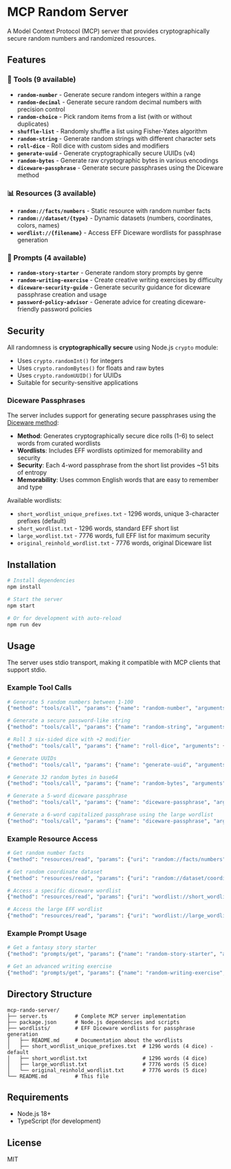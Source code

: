 # MCP Random Server

A Model Context Protocol (MCP) server that provides cryptographically secure random numbers and randomized resources.

## Features

### 🔧 Tools (9 available)
- **`random-number`** - Generate secure random integers within a range
- **`random-decimal`** - Generate secure random decimal numbers with precision control
- **`random-choice`** - Pick random items from a list (with or without duplicates)
- **`shuffle-list`** - Randomly shuffle a list using Fisher-Yates algorithm
- **`random-string`** - Generate random strings with different character sets
- **`roll-dice`** - Roll dice with custom sides and modifiers
- **`generate-uuid`** - Generate cryptographically secure UUIDs (v4)
- **`random-bytes`** - Generate raw cryptographic bytes in various encodings
- **`diceware-passphrase`** - Generate secure passphrases using the Diceware method

### 📊 Resources (3 available)
- **`random://facts/numbers`** - Static resource with random number facts
- **`random://dataset/{type}`** - Dynamic datasets (numbers, coordinates, colors, names)
- **`wordlist://{filename}`** - Access EFF Diceware wordlists for passphrase generation

### 📝 Prompts (4 available)
- **`random-story-starter`** - Generate random story prompts by genre
- **`random-writing-exercise`** - Create creative writing exercises by difficulty
- **`diceware-security-guide`** - Generate security guidance for diceware passphrase creation and usage
- **`password-policy-advisor`** - Generate advice for creating diceware-friendly password policies

## Security

All randomness is **cryptographically secure** using Node.js `crypto` module:
- Uses `crypto.randomInt()` for integers
- Uses `crypto.randomBytes()` for floats and raw bytes
- Uses `crypto.randomUUID()` for UUIDs
- Suitable for security-sensitive applications

### Diceware Passphrases

The server includes support for generating secure passphrases using the [Diceware method](https://theworld.com/~reinhold/diceware.html):

- **Method**: Generates cryptographically secure dice rolls (1-6) to select words from curated wordlists
- **Wordlists**: Includes EFF wordlists optimized for memorability and security
- **Security**: Each 4-word passphrase from the short list provides ~51 bits of entropy
- **Memorability**: Uses common English words that are easy to remember and type

Available wordlists:
- `short_wordlist_unique_prefixes.txt` - 1296 words, unique 3-character prefixes (default)
- `short_wordlist.txt` - 1296 words, standard EFF short list  
- `large_wordlist.txt` - 7776 words, full EFF list for maximum security
- `original_reinhold_wordlist.txt` - 7776 words, original Diceware list

## Installation

```bash
# Install dependencies
npm install

# Start the server
npm start

# Or for development with auto-reload
npm run dev
```

## Usage

The server uses stdio transport, making it compatible with MCP clients that support stdio.

### Example Tool Calls

```bash
# Generate 5 random numbers between 1-100
{"method": "tools/call", "params": {"name": "random-number", "arguments": {"min": 1, "max": 100, "count": 5}}}

# Generate a secure password-like string
{"method": "tools/call", "params": {"name": "random-string", "arguments": {"length": 16, "charset": "alphanumeric"}}}

# Roll 3 six-sided dice with +2 modifier
{"method": "tools/call", "params": {"name": "roll-dice", "arguments": {"sides": 6, "count": 3, "modifier": 2}}}

# Generate UUIDs
{"method": "tools/call", "params": {"name": "generate-uuid", "arguments": {"count": 3, "format": "no-hyphens"}}}

# Generate 32 random bytes in base64
{"method": "tools/call", "params": {"name": "random-bytes", "arguments": {"size": 32, "encoding": "base64"}}}

# Generate a 5-word diceware passphrase
{"method": "tools/call", "params": {"name": "diceware-passphrase", "arguments": {"words": 5, "wordlist": "short_wordlist_unique_prefixes.txt", "capitalize": false}}}

# Generate a 6-word capitalized passphrase using the large wordlist
{"method": "tools/call", "params": {"name": "diceware-passphrase", "arguments": {"words": 6, "wordlist": "large_wordlist.txt", "capitalize": true}}}
```

### Example Resource Access

```bash
# Get random number facts
{"method": "resources/read", "params": {"uri": "random://facts/numbers"}}

# Get random coordinate dataset
{"method": "resources/read", "params": {"uri": "random://dataset/coordinates"}}

# Access a specific diceware wordlist
{"method": "resources/read", "params": {"uri": "wordlist://short_wordlist_unique_prefixes.txt"}}

# Access the large EFF wordlist
{"method": "resources/read", "params": {"uri": "wordlist://large_wordlist.txt"}}
```

### Example Prompt Usage

```bash
# Get a fantasy story starter
{"method": "prompts/get", "params": {"name": "random-story-starter", "arguments": {"genre": "fantasy", "character": "Aria"}}}

# Get an advanced writing exercise
{"method": "prompts/get", "params": {"name": "random-writing-exercise", "arguments": {"difficulty": "advanced", "timeLimit": 20}}}
```

## Directory Structure

```
mcp-rando-server/
├── server.ts         # Complete MCP server implementation
├── package.json      # Node.js dependencies and scripts
├── wordlists/        # EFF Diceware wordlists for passphrase generation
│   ├── README.md     # Documentation about the wordlists
│   ├── short_wordlist_unique_prefixes.txt  # 1296 words (4 dice) - default
│   ├── short_wordlist.txt                  # 1296 words (4 dice)
│   ├── large_wordlist.txt                  # 7776 words (5 dice)
│   └── original_reinhold_wordlist.txt      # 7776 words (5 dice)
└── README.md         # This file
```

## Requirements

- Node.js 18+
- TypeScript (for development)

## License

MIT
